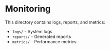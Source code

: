 # Monitoring

This directory contains logs, reports, and metrics:

- `logs/` - System logs
- `reports/` - Generated reports
- `metrics/` - Performance metrics

